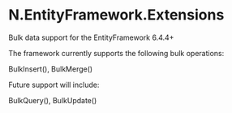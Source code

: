 # N.EntityFramework.Extensions
Bulk data support for the EntityFramework 6.4.4+

The framework currently supports the following bulk operations:

  BulkInsert(), BulkMerge()


Future support will include:

  BulkQuery(), BulkUpdate()
  
